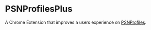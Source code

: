 # PSNProfilesPlus

A Chrome Extension that improves a users experience on <a href="https://psnprofiles.com/">PSNProfiles</a>.
